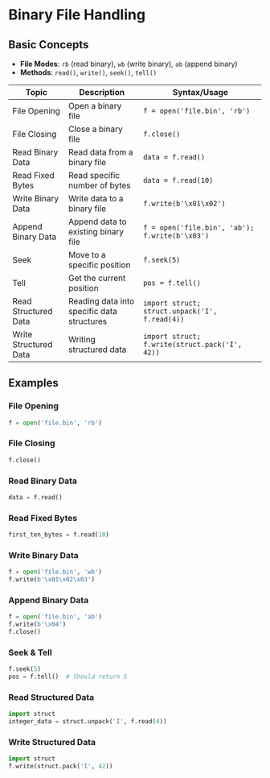 # Binary File Handling

## Basic Concepts

- **File Modes**: `rb` (read binary), `wb` (write binary), `ab` (append binary)
- **Methods**: `read()`, `write()`, `seek()`, `tell()`

| Topic                    | Description                                  | Syntax/Usage                                              |
|--------------------------|----------------------------------------------|-----------------------------------------------------------|
| File Opening             | Open a binary file                           | `f = open('file.bin', 'rb')`                              |
| File Closing             | Close a binary file                          | `f.close()`                                               |
| Read Binary Data         | Read data from a binary file                 | `data = f.read()`                                         |
| Read Fixed Bytes         | Read specific number of bytes                | `data = f.read(10)`                                       |
| Write Binary Data        | Write data to a binary file                  | `f.write(b'\x01\x02')`                                    |
| Append Binary Data       | Append data to existing binary file          | `f = open('file.bin', 'ab'); f.write(b'\x03')`            |
| Seek                     | Move to a specific position                  | `f.seek(5)`                                               |
| Tell                     | Get the current position                     | `pos = f.tell()`                                          |
| Read Structured Data     | Reading data into specific data structures   | `import struct; struct.unpack('I', f.read(4))`             |
| Write Structured Data    | Writing structured data                      | `import struct; f.write(struct.pack('I', 42))`            |

## Examples

### File Opening

```python
f = open('file.bin', 'rb')
```

### File Closing

```python
f.close()
```

### Read Binary Data

```python
data = f.read()
```

### Read Fixed Bytes

```python
first_ten_bytes = f.read(10)
```

### Write Binary Data

```python
f = open('file.bin', 'wb')
f.write(b'\x01\x02\x03')
```

### Append Binary Data

```python
f = open('file.bin', 'ab')
f.write(b'\x04')
f.close()
```

### Seek & Tell

```python
f.seek(5)
pos = f.tell()  # Should return 5
```

### Read Structured Data

```python
import struct
integer_data = struct.unpack('I', f.read(4))
```

### Write Structured Data

```python
import struct
f.write(struct.pack('I', 42))
```
